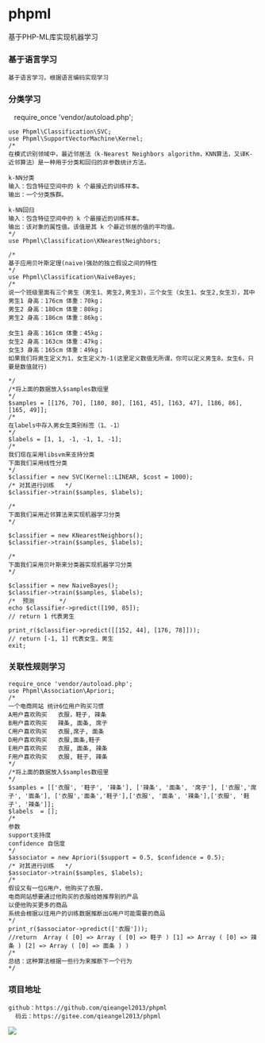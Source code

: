 # phpml
基于PHP-ML库实现机器学习
### 基于语言学习
    基于语言学习，根据语言编码实现学习
### 分类学习
    require_once 'vendor/autoload.php';

    use Phpml\Classification\SVC;
    use Phpml\SupportVectorMachine\Kernel;
    /*
    在模式识别领域中，最近邻居法（k-Nearest Neighbors algorithm，KNN算法，又译K-近邻算法）是一种用于分类和回归的非参数统计方法。

    k-NN分类 
    输入：包含特征空间中的 k 个最接近的训练样本。 
    输出：一个分类族群。

    k-NN回归 
    输入：包含特征空间中的 k 个最接近的训练样本。 
    输出：该对象的属性值。该值是其 k 个最近邻居的值的平均值。
    */
    use Phpml\Classification\KNearestNeighbors;

    /*
    基于应用贝叶斯定理(naive)强劲的独立假设之间的特性
    */
    use Phpml\Classification\NaiveBayes;
    /*
    说一个班级里面有三个男生（男生1、男生2,男生3），三个女生（女生1、女生2,女生3），其中
    男生1 身高：176cm 体重：70kg；
    男生2 身高：180cm 体重：80kg；
    男生2 身高：186cm 体重：86kg；

    女生1 身高：161cm 体重：45kg；
    女生2 身高：163cm 体重：47kg；
    女生3 身高：165cm 体重：49kg；
    如果我们将男生定义为1，女生定义为-1(这里定义数值无所谓，你可以定义男生8，女生6，只要是数值就行)

    */
    /*将上面的数据放入$samples数组里
    */
    $samples = [[176, 70], [180, 80], [161, 45], [163, 47], [186, 86], [165, 49]];
    /*
    在labels中存入男女生类别标签（1、-1）
    */
    $labels = [1, 1, -1, -1, 1, -1];
    /*
    我们现在采用libsvm来支持分类
    下面我们采用线性分类
    */
    $classifier = new SVC(Kernel::LINEAR, $cost = 1000);
    /* 对其进行训练   */
    $classifier->train($samples, $labels);

    /*
    下面我们采用近邻算法来实现机器学习分类
    */

    $classifier = new KNearestNeighbors();
    $classifier->train($samples, $labels);

    /*
    下面我们采用贝叶斯来分类器实现机器学习分类
    */

    $classifier = new NaiveBayes();
    $classifier->train($samples, $labels);
    /*  预测       */
    echo $classifier->predict([190, 85]);
    // return 1 代表男生

    print_r($classifier->predict([[152, 44], [176, 78]]));
    // return [-1, 1] 代表女生、男生
    exit;
 ### 关联性规则学习
    require_once 'vendor/autoload.php';
    use Phpml\Association\Apriori;
    /*
    一个电商网站 统计6位用户购买习惯
    A用户喜欢购买   衣服，鞋子, 辣条
    B用户喜欢购买   辣条, 面条, 席子
    C用户喜欢购买   衣服,席子, 面条
    D用户喜欢购买   衣服,面条,鞋子
    E用户喜欢购买   衣服, 面条, 辣条
    F用户喜欢购买   衣服, 鞋子, 辣条
    */
    /*将上面的数据放入$samples数组里
    */
    $samples = [['衣服', '鞋子', '辣条'], ['辣条', '面条', '席子'], ['衣服','席子', '面条'], ['衣服','面条','鞋子'],['衣服', '面条', '辣条'],['衣服', '鞋子', '辣条']];
    $labels  = [];
    /*
    参数 
    support支持度
    confidence 自信度 
    */
    $associator = new Apriori($support = 0.5, $confidence = 0.5);
    /* 对其进行训练   */
    $associator->train($samples, $labels);
    /*
    假设又有一位G用户，他购买了衣服，
    电商网站想要通过他购买的衣服给她推荐别的产品
    以便他购买更多的商品
    系统会根据以往用户的训练数据推断出G用户可能需要的商品
    */
    print_r($associator->predict(['衣服']));
    //return  Array ( [0] => Array ( [0] => 鞋子 ) [1] => Array ( [0] => 辣条 ) [2] => Array ( [0] => 面条 ) )
    /*
    总结：这种算法根据一些行为来推断下一个行为
    */
 ### 项目地址
    github：https://github.com/qieangel2013/phpml
      码云：https://gitee.com/qieangel2013/phpml
 ![](https://github.com/qieangel2013/zys/blob/master/public/images/pw.jpg)

